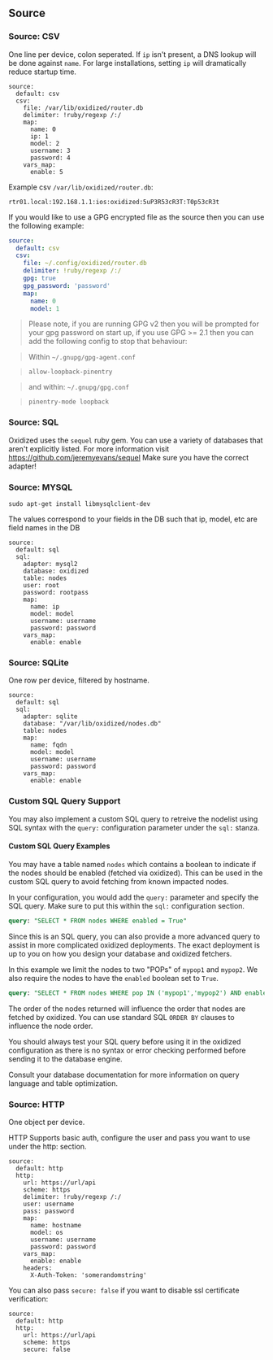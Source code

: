 ## Source

### Source: CSV

One line per device, colon seperated. If `ip` isn't present, a DNS lookup will be done against `name`.  For large installations, setting `ip` will dramatically reduce startup time.

```
source:
  default: csv
  csv:
    file: /var/lib/oxidized/router.db
    delimiter: !ruby/regexp /:/
    map:
      name: 0
      ip: 1
      model: 2
      username: 3
      password: 4
    vars_map:
      enable: 5
```

Example csv `/var/lib/oxidized/router.db`:

```
rtr01.local:192.168.1.1:ios:oxidized:5uP3R53cR3T:T0p53cR3t
```

If you would like to use a GPG encrypted file as the source then you can use the following example:

```yaml
source:
  default: csv
  csv:
    file: ~/.config/oxidized/router.db
    delimiter: !ruby/regexp /:/
    gpg: true
    gpg_password: 'password'
    map:
      name: 0
      model: 1
```

> Please note, if you are running GPG v2 then you will be prompted for your gpg password on start up, if you use GPG >= 2.1 then you can add the following config to stop that behaviour:

> Within `~/.gnupg/gpg-agent.conf`

> `allow-loopback-pinentry`

> and within: `~/.gnupg/gpg.conf`

> `pinentry-mode loopback`

### Source: SQL
 Oxidized uses the `sequel` ruby gem. You can use a variety of databases that aren't explicitly listed. For more information visit https://github.com/jeremyevans/sequel Make sure you have the correct adapter!
### Source: MYSQL

`sudo apt-get install libmysqlclient-dev`

The values correspond to your fields in the DB such that ip, model, etc are field names in the DB

```
source:
  default: sql
  sql:
    adapter: mysql2
    database: oxidized
    table: nodes
    user: root
    password: rootpass
    map:
      name: ip
      model: model
      username: username
      password: password
    vars_map:
      enable: enable
```

### Source: SQLite

One row per device, filtered by hostname.

```
source:
  default: sql
  sql:
    adapter: sqlite
    database: "/var/lib/oxidized/nodes.db"
    table: nodes
    map:
      name: fqdn
      model: model
      username: username
      password: password
    vars_map:
      enable: enable
```

### Custom SQL Query Support

You may also implement a custom SQL query to retreive the nodelist using  SQL syntax with the `query:` configuration parameter under the `sql:` stanza.


#### Custom SQL Query Examples

You may have a table named `nodes` which contains a boolean to indicate if the nodes should be enabled (fetched via oxidized). This can be used in the custom SQL query to avoid fetching from known impacted nodes.

In your configuration, you would add the `query:` parameter and specify the SQL query. Make sure to put this within the `sql:` configuration section.

```sql
query: "SELECT * FROM nodes WHERE enabled = True"
```

Since this is an SQL query, you can also provide a more advanced query to assist in more complicated oxidized deployments. The exact deployment is up to you on how you design your database and oxidized fetchers.

In this example we limit the nodes to two "POPs" of `mypop1` and `mypop2`. We also require the nodes to have the `enabled` boolean set to `True`.

```sql
query: "SELECT * FROM nodes WHERE pop IN ('mypop1','mypop2') AND enabled = True"
```
The order of the nodes returned will influence the order that nodes are fetched by oxidized. You can use standard SQL `ORDER BY` clauses to influence the node order.

You should always test your SQL query before using it in the oxidized configuration as there is no syntax or error checking performed before sending it to the database engine.

Consult your database documentation for more information on query language and table optimization.



### Source: HTTP

One object per device.

HTTP Supports basic auth, configure the user and pass you want to use under the http: section.

```
source:
  default: http
  http:
    url: https://url/api
    scheme: https
    delimiter: !ruby/regexp /:/
    user: username
    pass: password
    map:
      name: hostname
      model: os
      username: username
      password: password
    vars_map:
      enable: enable
    headers:
      X-Auth-Token: 'somerandomstring'
```

You can also pass `secure: false` if you want to disable ssl certificate verification:

```
source:
  default: http
  http:
    url: https://url/api
    scheme: https
    secure: false
```
